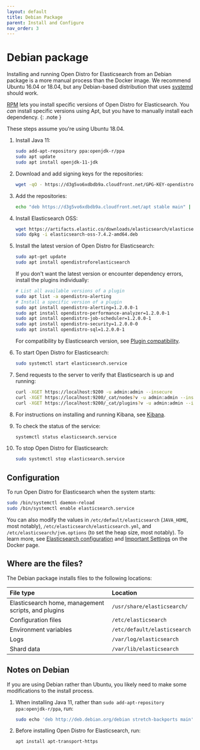 ```yaml
---
layout: default
title: Debian Package
parent: Install and Configure
nav_order: 3
---
```


# Debian package

Installing and running Open Distro for Elasticsearch from an Debian package is a more manual process than the Docker image. We recommend Ubuntu 16.04 or 18.04, but any Debian-based distribution that uses [systemd](https://en.wikipedia.org/wiki/Systemd) should work.

[RPM](../rpm/) lets you install specific versions of Open Distro for Elasticsearch. You *can* install specific versions using Apt, but you have to manually install each dependency.
{: .note }

These steps assume you're using Ubuntu 18.04.

1. Install Java 11:

   ```bash
   sudo add-apt-repository ppa:openjdk-r/ppa
   sudo apt update
   sudo apt install openjdk-11-jdk
   ```

1. Download and add signing keys for the repositories:

   ```bash
   wget -qO - https://d3g5vo6xdbdb9a.cloudfront.net/GPG-KEY-opendistroforelasticsearch | sudo apt-key add -
   ```

1. Add the repositories:

   ```bash
   echo "deb https://d3g5vo6xdbdb9a.cloudfront.net/apt stable main" | sudo tee -a   /etc/apt/sources.list.d/opendistroforelasticsearch.list
   ```

1. Install Elasticsearch OSS:

   ```bash
   wget https://artifacts.elastic.co/downloads/elasticsearch/elasticsearch-oss-7.4.2-amd64.deb
   sudo dpkg -i elasticsearch-oss-7.4.2-amd64.deb
   ```

1. Install the latest version of Open Distro for Elasticsearch:

   ```bash
   sudo apt-get update
   sudo apt install opendistroforelasticsearch
   ```

   If you don't want the latest version or encounter dependency errors, install the plugins individually:

   ```bash
   # List all available versions of a plugin
   sudo apt list -a opendistro-alerting
   # Install a specific version of a plugin
   sudo apt install opendistro-alerting=1.2.0.0-1
   sudo apt install opendistro-performance-analyzer=1.2.0.0-1
   sudo apt install opendistro-job-scheduler=1.2.0.0-1
   sudo apt install opendistro-security=1.2.0.0-0
   sudo apt install opendistro-sql=1.2.0.0-1
   ```

   For compatibility by Elasticsearch version, see [Plugin compatibility](../plugins/#plugin-compatibility).

1. To start Open Distro for Elasticsearch:

   ```bash
   sudo systemctl start elasticsearch.service
   ```

1. Send requests to the server to verify that Elasticsearch is up and running:

   ```bash
   curl -XGET https://localhost:9200 -u admin:admin --insecure
   curl -XGET https://localhost:9200/_cat/nodes?v -u admin:admin --insecure
   curl -XGET https://localhost:9200/_cat/plugins?v -u admin:admin --insecure
   ```

1. For instructions on installing and running Kibana, see [Kibana](../../kibana/).

1. To check the status of the service:

   ```bash
   systemctl status elasticsearch.service
   ```

1. To stop Open Distro for Elasticsearch:

   ```bash
   sudo systemctl stop elasticsearch.service
   ```


## Configuration

To run Open Distro for Elasticsearch when the system starts:

```bash
sudo /bin/systemctl daemon-reload
sudo /bin/systemctl enable elasticsearch.service
```

You can also modify the values in `/etc/default/elasticsearch` (`JAVA_HOME`, most notably), `/etc/elasticsearch/elasticsearch.yml`, and `/etc/elasticsearch/jvm.options` (to set the heap size, most notably). To learn more, see [Elasticsearch configuration](../../elasticsearch/configuration/) and [Important Settings](../docker#important-settings) on the Docker page.


## Where are the files?

The Debian package installs files to the following locations:

File type | Location
:--- | :---
Elasticsearch home, management scripts, and plugins | `/usr/share/elasticsearch/`
Configuration files | `/etc/elasticsearch`
Environment variables | `/etc/default/elasticsearch`
Logs | `/var/log/elasticsearch`
Shard data | `/var/lib/elasticsearch`


## Notes on Debian

If you are using Debian rather than Ubuntu, you likely need to make some modifications to the install process.

1. When installing Java 11, rather than `sudo add-apt-repository ppa:openjdk-r/ppa`, run:

   ```bash
   sudo echo 'deb http://deb.debian.org/debian stretch-backports main' > /etc/apt/sources.list.d/backports.list
   ```

1. Before installing Open Distro for Elasticsearch, run:

   ```bash
   apt install apt-transport-https
   ```
